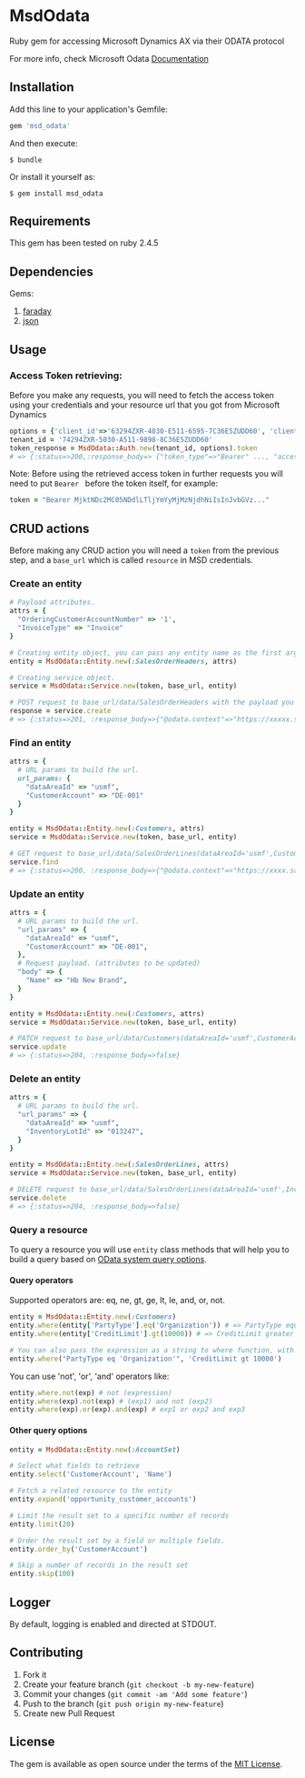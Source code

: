 # MsdOdata

Ruby gem for accessing Microsoft Dynamics AX via their ODATA protocol

For more info, check Microsoft Odata [Documentation](https://docs.microsoft.com/en-us/dynamics365/fin-ops-core/dev-itpro/data-entities/odata)

## Installation

Add this line to your application's Gemfile:

```ruby
gem 'msd_odata'
```

And then execute:

    $ bundle

Or install it yourself as:

    $ gem install msd_odata

## Requirements

This gem has been tested on ruby 2.4.5

## Dependencies
Gems:

1. [faraday](https://github.com/lostisland/faraday)
2. [json](https://github.com/flori/json)

## Usage
### Access Token retrieving:

Before you make any requests, you will need to fetch the access token using your credentials and your resource url that you got from Microsoft Dynamics

```ruby
options = {'client_id'=>'63294ZXR-4030-E511-6595-7C36E5ZUDD60', 'client_secret'=>'53291AAB-9090-E311-6565-6C3BE5ZUDD60', 'grant_type'=>'client_credentials', 'resource'=>'https://example.sandbox.ax.dynamics.com'}
tenant_id = '74294ZXR-5030-A511-9898-8C36E5ZUDD60'
token_response = MsdOdata::Auth.new(tenant_id, options).token
# => {:status=>200,:response_body=> {"token_type"=>"Bearer" ..., "access_token": "MjktNDc2MC05NDdlLTljYmYyMjMzNjdhNiIsInJvbGVz ..."}}
```
Note: Before using the retrieved access token in further requests you will need to put ```Bearer ``` before the token itself, for example:
```ruby
token = "Bearer MjktNDc2MC05NDdlLTljYmYyMjMzNjdhNiIsInJvbGVz..."
```

## CRUD actions
Before making any CRUD action you will need a `token` from the previous step, and a `base_url` which is called `resource` in MSD credentials.

### Create an entity
```ruby
# Payload attributes.
attrs = {
  "OrderingCustomerAccountNumber" => '1',
  "InvoiceType" => "Invoice"
}

# Creating entity object, you can pass any entity name as the first argument.
entity = MsdOdata::Entity.new(:SalesOrderHeaders, attrs)

# Creating service object.
service = MsdOdata::Service.new(token, base_url, entity)

# POST request to base_url/data/SalesOrderHeaders with the payload you provided.
response = service.create
# => {:status=>201, :response_body=>{"@odata.context"=>"https://xxxxx.sandbox.ax.dynamics.com/data/$metadata#SalesOrderHeaders/$entity", "@odata.etag"=>"W/\"TQ4MjAwMzxOTUyMTQ4MDswLD....\"", "dataAreaId"=>"usmf", "SalesOrderNumber"=>"001357", "SalesUnitId"=>"", "OrderTotalTaxAmount"=>0, "AreTotalsCalculated"=>"No"........ }}
```

### Find an entity
```ruby
attrs = {
  # URL params to build the url.
  url_params: {
    "dataAreaId" => "usmf",
    "CustomerAccount" => "DE-001"
  }
}

entity = MsdOdata::Entity.new(:Customers, attrs)
service = MsdOdata::Service.new(token, base_url, entity)

# GET request to base_url/data/SalesOrderLines(dataAreaId='usmf',CustomerAccount='DE-001')
service.find
# => {:status=>200, :response_body=>{"@odata.context"=>"https://xxxx.sandbox.ax.dynamics.com/data/$metadata#Customers/$entity", "@odata.etag"=>"W/\"Jdw...==\"", "dataAreaId"=>"usmf", "CustomerAccount"=>"DE-001", "AddressBrazilianCNPJOrCPF"=>"", "PartyType"=>"Organization", "PrimaryContactFaxExtension"=>"", "IsFuelSurchargeApplied"=>"No", "SalesTaxGroup"=>"EXMPT FOR", "AddressCountryRegionId"=>"DEU", "ContactPersonId"=>"", "CustomerPaymentFineCode"=>"", "BirthCountyCode"=>"", "InvoiceAddress"=>"InvoiceAccount", "PackingMaterialFeeLicenseNumber"=>"", "TransactionPresenceType"=>"DoesNotApply", "PrimaryContactEmailIsIM"=>"No", "PrimaryContactTwitter"=>"", "InvoiceAddressCity"=>"Berlin"...........}}```
```

### Update an entity
```ruby
attrs = {
  # URL params to build the url.
  "url_params" => {
    "dataAreaId" => "usmf",
    "CustomerAccount" => "DE-001",
  },
  # Request payload. (attributes to be updated)
  "body" => {
    "Name" => "Hb New Brand",
  }
}

entity = MsdOdata::Entity.new(:Customers, attrs)
service = MsdOdata::Service.new(token, base_url, entity)

# PATCH request to base_url/data/Customers(dataAreaId='usmf',CustomerAccount='DE-001')
service.update
# => {:status=>204, :response_body=>false}
```

### Delete an entity
```ruby
attrs = {
  # URL params to build the url.
  "url_params" => {
    "dataAreaId" => "usmf",
    "InventoryLotId" => "013247",
  }
}

entity = MsdOdata::Entity.new(:SalesOrderLines, attrs)
service = MsdOdata::Service.new(token, base_url, entity)

# DELETE request to base_url/data/SalesOrderLines(dataAreaId='usmf',InventoryLotId='013247')
service.delete
# => {:status=>204, :response_body=>false}
```

### Query a resource
To query a resource you will use `entity` class methods that will help you to build a query based on [OData system query options](https://msdn.microsoft.com/en-us/library/gg309461.aspx).

#### Query operators
Supported operators are: eq, ne, gt, ge, lt, le, and, or, not.
```ruby
entity = MsdOdata::Entity.new(:Customers)
entity.where(entity['PartyType'].eq('Organization')) # => PartyType equal 'Organization'
entity.where(entity['CreditLimit'].gt(10000)) # => CreditLimit greater than 10,000

# You can also pass the expression as a string to where function, with a default 'and' if you pass multiple expressions.
entity.where("PartyType eq 'Organization'", 'CreditLimit gt 10000')
```

You can use 'not', 'or', 'and' operators like:
```ruby
entity.where.not(exp) # not (expression)
entity.where(exp).not(exp) # (exp1) and not (exp2)
entity.where(exp).or(exp).and(exp) # exp1 or exp2 and exp3
```

#### Other query options
```ruby
entity = MsdOdata::Entity.new(:AccountSet)

# Select what fields to retrieve
entity.select('CustomerAccount', 'Name')

# Fetch a related resource to the entity
entity.expand('opportunity_customer_accounts')

# Limit the result set to a specific number of records
entity.limit(20)

# Order the result set by a field or multiple fields.
entity.order_by('CustomerAccount')

# Skip a number of records in the result set
entity.skip(100)
```

## Logger

By default, logging is enabled and directed at STDOUT.

## Contributing

1. Fork it
2. Create your feature branch (```git checkout -b my-new-feature```)
3. Commit your changes (```git commit -am 'Add some feature'```)
4. Push to the branch (```git push origin my-new-feature```)
5. Create new Pull Request

## License

The gem is available as open source under the terms of the [MIT License](https://opensource.org/licenses/MIT).
